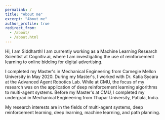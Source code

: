 ```yaml
---
permalink: /
title: "About me"
excerpt: "About me"
author_profile: true
redirect_from: 
  - /about/
  - /about.html
---
```


Hi, I am Siddharth! I am currently working as a Machine Learning Research Scientist at Cognitiv.ai, where I am investigating the use of reinforcement learning to online bidding for digital advertising.

I completed my Master's in Mechanical Engineering from Carnegie Mellon University in May 2020. During my Master's, I worked with Dr. Katia Sycara at the Advanced Agent Robotics Lab. While at CMU, the focus of my research was on the application of deep reinforcement learning algorithms to multi-agent systems. Before my Master's at CMU, I completed my undergrad in Mechanical Engineering from Thapar University, Patiala, India.

My research interests are in the fields of multi-agent systems, deep reinforcement learning, deep learning, machine learning, and path planning.
